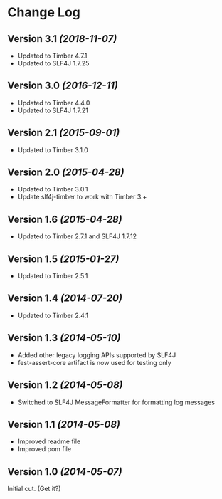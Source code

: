 Change Log
==========

Version 3.1 *(2018-11-07)*
----------------------------

 * Updated to Timber 4.7.1
 * Updated to SLF4J 1.7.25


Version 3.0 *(2016-12-11)*
----------------------------

 * Updated to Timber 4.4.0
 * Updated to SLF4J 1.7.21


Version 2.1 *(2015-09-01)*
----------------------------

 * Updated to Timber 3.1.0


Version 2.0 *(2015-04-28)*
----------------------------

 * Updated to Timber 3.0.1
 * Update slf4j-timber to work with Timber 3.+


Version 1.6 *(2015-04-28)*
----------------------------

 * Updated to Timber 2.7.1 and SLF4J 1.7.12


Version 1.5 *(2015-01-27)*
----------------------------

 * Updated to Timber 2.5.1


Version 1.4 *(2014-07-20)*
----------------------------

 * Updated to Timber 2.4.1


Version 1.3 *(2014-05-10)*
----------------------------

 * Added other legacy logging APIs supported by SLF4J
 * fest-assert-core artifact is now used for testing only


Version 1.2 *(2014-05-08)*
----------------------------

 * Switched to SLF4J MessageFormatter for formatting log messages


Version 1.1 *(2014-05-08)*
----------------------------

 * Improved readme file
 * Improved pom file


Version 1.0 *(2014-05-07)*
----------------------------

Initial cut. (Get it?)
